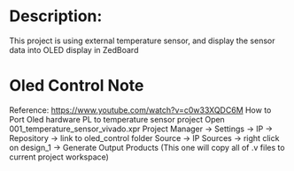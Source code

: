# Description:
This project is using external temperature sensor, and display the sensor data into OLED display in ZedBoard

# Oled Control Note
Reference: https://www.youtube.com/watch?v=c0w33XQDC6M
How to Port Oled hardware PL to temperature sensor project
Open 001_temperature_sensor_vivado.xpr
Project Manager -> Settings -> IP -> Repository -> link to oled_control folder
Source -> IP Sources -> right click on design_1 -> Generate Output Products (This one will copy all of .v files to current project workspace)